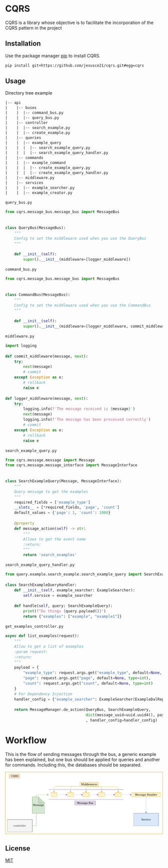 # CQRS

CQRS is a library whose objective is to facilitate the incorporation of the CQRS pattern in the project

## Installation

Use the package manager [pip](https://pip.pypa.io/en/stable/) to install CQRS.

```bash
pip install git+https://github.com/jesusce21/cqrs.git#egg=cqrs
```

## Usage

Directory tree example
```
|-- api
|    |-- buses
|    |  |-- command_bus.py
|    |  |-- query_bus.py
|    |-- controller
|    |  |-- search_example.py
|    |  |-- create_example.py
|    |-- queries
|    |  |-- example_query
|    |  |  |-- search_example_query.py
|    |  |  |-- search_example_query_handler.py
|    |-- commands
|    |  |-- example_command
|    |  |  |-- create_example_query.py
|    |  |  |-- create_example_query_handler.py
|    |-- middleware.py
|    |-- services
|    |  |-- example_searcher.py
|    |  |-- example_creator.py
```

`query_bus.py`
```python
from cqrs.message_bus.message_bus import MessageBus


class QueryBus(MessageBus):
    """
    Config to set the middleware used when you use the QueryBus
    """

    def __init__(self):
        super().__init__(middleware=[logger_middleware])
```

`command_bus.py`
```python
from cqrs.message_bus.message_bus import MessageBus


class CommandBus(MessageBus):
    """
    Config to set the middleware used when you use the CommandBus
    """

    def __init__(self):
        super().__init__(middleware=[logger_middleware, commit_middleware])
```

`middleware.py`
```python
import logging

def commit_middleware(message, next):
    try:
        next(message)
        # commit
    except Exception as e:
        # rollback
        raise e

def logger_middleware(message, next):
    try:
        logging.info(f'The message received is {message}')
        next(message)
        logging.info(f'The message has been processed correctly')
        # commit
    except Exception as e:
        # rollback
        raise e
```

`search_example_query.py`
```python
from cqrs.message.message import Message
from cqrs.message.message_interface import MessageInterface


class SearchExampleQuery(Message, MessageInterface):
    """
    Query message to get the examples
    """
    required_fields = ['example_type']
    __slots__ = [*required_fields, 'page', 'count']
    default_values = {'page': 1, 'count': 1000}

    @property
    def message_action(self) -> str:
        """
        Allows to get the event name
        :return:
        """
        return 'search_examples'
```

`search_example_query_handler.py`
```python
from query.example.search_example.search_example_query import SearchExampleQuery

class SearchExampleQueryHandler:
    def __init__(self, example_searcher: ExampleSearcher):
        self.service = example_searcher

    def handle(self, query: SearchExampleQuery):
        print(f"Do things {query.payload()}")
        return {"examples": ["example", "example1"]}
```

`get_examples_controller.py`
```python
async def list_examples(request):
    """
    Allow to get a list of examples
    :param request:
    :return:
    """
    payload = {
        "example_type": request.args.get("example_type", default=None, type=str),
        "page": request.args.get("page", default=None, type=int),
        "count": request.args.get("count", default=None, type=int)
    }
    # For Dependency Injection
    handler_config = {"example_searcher": ExampleSearcher(ExampleDalRepository())}

    return MessageManager.do_action(QueryBus, SearchExampleQuery,
                                    dict(message_uuid=uuid.uuid4(), payload=payload)
                                    , handler_config=handler_config)
```

# Workflow

This is the flow of sending messages through the bus, a generic example has been explained, but one bus should be applied for queries and another for commands. Including this, the databases should be separated.

![CQRS](static/cqrs_flow.png)



## License
[MIT](https://choosealicense.com/licenses/mit/)